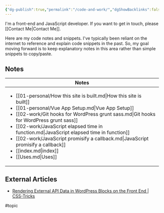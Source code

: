 ```yaml
---
{"dg-publish":true,"permalink":"/code-and-work/","dgShowBacklinks":false}
---
```



I'm a front-end and JavaScript developer. If you want to get in touch, please [[Contact Me\|Contact Me]].

Here are my code notes and snippets. I've typically been reliant on the internet to reference and explain code snippets in the past. So, my goal moving forward is to keep explanatory notes in this area rather than simple snippets to copy/paste.

## Notes

| Notes                                                                                                                                                                                                                                                                                                                                                                                                                                                                                          |
| ---------------------------------------------------------------------------------------------------------------------------------------------------------------------------------------------------------------------------------------------------------------------------------------------------------------------------------------------------------------------------------------------------------------------------------------------------------------------------------------------- |
| <ul><li>[[01-personal/How this site is built.md\\|How this site is built]]</li><li>[[01-personal/Vue App Setup.md\\|Vue App Setup]]</li><li>[[02-work/Git hooks for WordPress grunt sass.md\\|Git hooks for WordPress grunt sass]]</li><li>[[02-work/JavaScript elapsed time in function.md\\|JavaScript elapsed time in function]]</li><li>[[02-work/JavaScript promisify a callback.md\\|JavaScript promisify a callback]]</li><li>[[index.md\\|index]]</li><li>[[Uses.md\\|Uses]]</li></ul> |


## External Articles

- [Rendering External API Data in WordPress Blocks on the Front End | CSS-Tricks](https://css-tricks.com/rendering-external-api-data-in-wordpress-blocks-on-the-front-end/)


#topic 